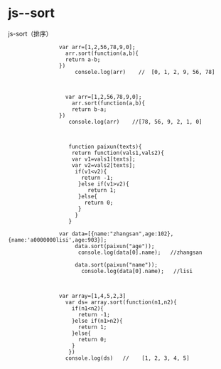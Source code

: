 # js--sort
js-sort（排序）

                    var arr=[1,2,56,78,9,0];
                      arr.sort(function(a,b){
                      return a-b;
                    })
                         console.log(arr)    //  [0, 1, 2, 9, 56, 78]



                      var arr=[1,2,56,78,9,0];
                        arr.sort(function(a,b){
                        return b-a;
                    })
                       console.log(arr)    //[78, 56, 9, 2, 1, 0]

         

                       function paixun(texts){
                        return function(vals1,vals2){
                        var v1=vals1[texts];
                        var v2=vals2[texts];
                         if(v1<v2){
                           return -1;
                          }else if(v1>v2){
                             return 1;
                          }else{
                            return 0;
                          }
                         }
                       }

                    var data=[{name:"zhangsan",age:102},{name:'a0000000lisi',age:903}];
                         data.sort(paixun("age"));
                          console.log(data[0].name);   //zhangsan

                         data.sort(paixun("name"));
                           console.log(data[0].name);   //lisi
                          
       
       
                    var array=[1,4,5,2,3]
                      var ds= array.sort(function(n1,n2){
                        if(n1<n2){
                          return -1;
                        }else if(n1>n2){
                          return 1;
                        }else{
                          return 0;
                        }
                       })
                      console.log(ds)   //    [1, 2, 3, 4, 5]

       
       
       
       
       
       
       
       
